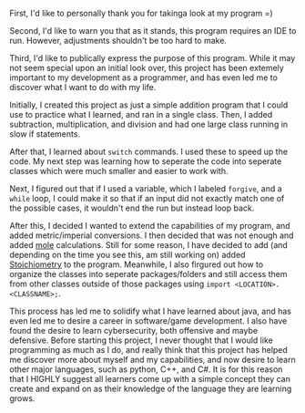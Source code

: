 First, I'd like to personally thank you for takinga look at my program =)

Second, I'd like to warn you that as it stands, this program requires an IDE to run. However, adjustments shouldn't be too hard to make.

Third, I'd like to publically express the purpose of this program. While it may not seem special upon an initial look over, this project has been extemely important to my development as a programmer, and has even led me to discover what I want to do with my life. 

Initially, I created this project as just a simple addition program that I could use to practice what I learned, and ran in a single class. Then, I added subtraction, multiplication, and division and had one large class running in slow if statements. 

After that, I learned about ```switch``` commands. I used these to speed up the code. My next step was learning how to seperate the code into seperate classes which were much smaller and easier to work with.

Next, I figured out that if I used a variable, which I labeled ```forgive```, and a ```while``` loop, I could make it so that if an input did not exactly match one of the possible cases, it wouldn't end the run but instead loop back. 

After this, I decided I wanted to extend the capabilities of my program, and added metric/imperial conversions. I then decided that was not enough and added [mole](https://en.wikipedia.org/wiki/Mole_(unit)) calculations. Still for some reason, I have decided to add (and depending on the time you see this, am still working on) added [Stoichiometry](https://en.wikipedia.org/wiki/Mole_(unit)) to the program. Meanwhile, I also firgured out how to organize the classes into seperate packages/folders and still access them from other classes outside of those packages using ```import <LOCATION>.<CLASSNAME>;```.

This process has led me to solidify what I have learned about java, and has even led me to desire a career in software/game development. I also have found the desire to learn cybersecurity, both offensive and maybe defensive. Before starting this project, I never thought that I would like programming as much as I do, and really think that this project has helped me discover more about myself and my capabilities, and now desire to learn other major languages, such as python, C++, and C#. It is for this reason that I HIGHLY suggest all learners come up with a simple concept they can create and expand on as their knowledge of the language they are learning grows.
